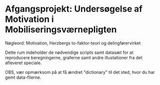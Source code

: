 # Afgangsprojekt: Undersøgelse af Motivation i Mobiliseringsværnepligten
Nøgleord: Motivation, Herzbergs to-faktor-teori og delingførervirket

Dette rum indeholder de nødvendige scripts samt datasæt for at reproducere beregningerne, graferne samt andre illustationer fra det afleveret speciale.

OBS, vær opmærksom på at få ændret "dictionary" til det sted, hvor du har gemt data-filerne.
